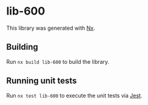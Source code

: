 # lib-600

This library was generated with [Nx](https://nx.dev).

## Building

Run `nx build lib-600` to build the library.

## Running unit tests

Run `nx test lib-600` to execute the unit tests via [Jest](https://jestjs.io).

